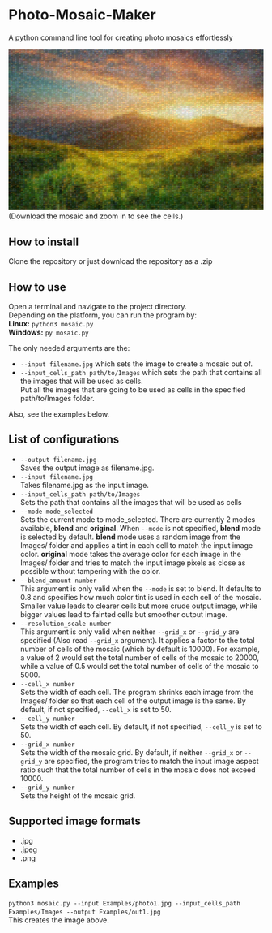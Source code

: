 # Photo-Mosaic-Maker
A python command line tool for creating photo mosaics effortlessly

![](Photo-Mosaic-Maker/Examples/out1.jpg)
(Download the mosaic and zoom in to see the cells.)

## How to install
Clone the repository or just download the repository as a .zip

## How to use
Open a terminal and navigate to the project directory.  
Depending on the platform, you can run the program by:  
**Linux:** ```python3 mosaic.py```  
**Windows:** ```py mosaic.py```

The only needed arguments are the:  
* ```--input filename.jpg``` which sets the image to create a mosaic out of.
* ```--input_cells_path path/to/Images``` which sets the path that contains all the images that will be used as cells.  
Put all the images that are going to be used as cells in the specified path/to/Images folder.

Also, see the examples below.

## List of configurations
* ```--output filename.jpg```  
Saves the output image as filename.jpg.  
* ```--input filename.jpg```  
Takes filename.jpg as the input image.
* ```--input_cells_path path/to/Images```  
Sets the path that contains all the images that will be used as cells
* ```--mode mode_selected```  
Sets the current mode to mode_selected. There are currently 2 modes available, **blend** and **original**. When ```--mode``` is not specified, **blend** mode is selected by default. **blend** mode uses a random image from the Images/ folder and applies a tint in each cell to match the input image color. **original** mode takes the average color for each image in the Images/ folder and tries to match the input image pixels as close as possible without tampering with the color.
* ```--blend_amount number```  
This argument is only valid when the ```--mode``` is set to blend. It defaults to 0.8 and specifies how much color tint is used in each cell of the mosaic. Smaller value leads to clearer cells but more crude output image, while bigger values lead to fainted cells but smoother output image.
* ```--resolution_scale number```  
This argument is only valid when neither ```--grid_x``` or ```--grid_y``` are specified (Also read ```--grid_x``` argument). It applies a factor to the total number of cells of the mosaic (which by default is 10000). For example, a value of 2 would set the total number of cells of the mosaic to 20000, while a value of 0.5 would set the total number of cells of the mosaic to 5000.
* ```--cell_x number```  
Sets the width of each cell. The program shrinks each image from the Images/ folder so that each cell of the output image is the same. By default, if not specified, ```--cell_x``` is set to 50.
* ```--cell_y number```  
Sets the width of each cell. By default, if not specified, ```--cell_y``` is set to 50.
* ```--grid_x number```  
Sets the width of the mosaic grid. By default, if neither ```--grid_x``` or ```--grid_y``` are specified, the program tries to match the input image aspect ratio such that the total number of cells in the mosaic does not exceed 10000.
* ```--grid_y number```  
Sets the height of the mosaic grid.

## Supported image formats
* .jpg
* .jpeg
* .png

## Examples
```python3 mosaic.py --input Examples/photo1.jpg --input_cells_path Examples/Images --output Examples/out1.jpg```  
This creates the image above.
